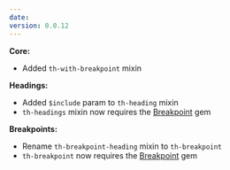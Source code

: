 ```yaml
---
date:
version: 0.0.12
---
```

**Core:**

- Added `th-with-breakpoint` mixin

**Headings:**

- Added `$include` param to `th-heading` mixin
- `th-headings` mixin now requires the [Breakpoint](https://github.com/at-import/breakpoint) gem

**Breakpoints:**

- Rename `th-breakpoint-heading` mixin to `th-breakpoint`
- `th-breakpoint` now requires the [Breakpoint](https://github.com/at-import/breakpoint) gem
